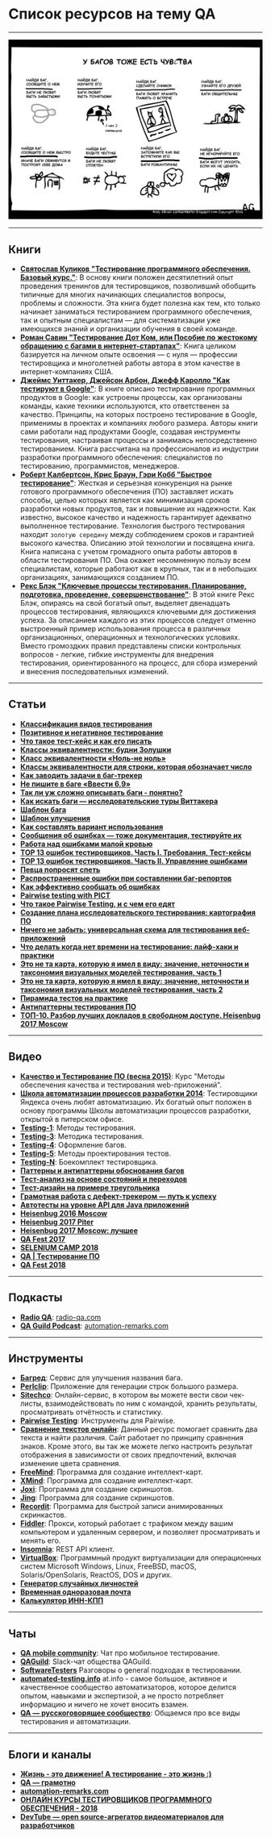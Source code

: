 # Список ресурсов на тему QA

---------------------------------------------------------

![У багов тоже есть чувства](/bugs.jpg)

---------------------------------------------------------

## Книги

+ **[Святослав Куликов "Тестирование программного обеспечения. Базовый курс."](http://svyatoslav.biz/software_testing_book_download/)**: В основу книги положен десятилетний опыт проведения тренингов для тестировщиков, позволивший обобщить типичные для многих начинающих специалистов вопросы, проблемы и сложности. Эта книга будет полезна как тем, кто только начинает заниматься тестированием программного обеспечения, так и опытным специалистам — для систематизации уже имеющихся знаний и организации обучения в своей команде.
+ **[Роман Савин "Тестирование Дот Ком, или Пособие по жестокому обращению с багами в интернет-стартапах"](https://www.ozon.ru/context/detail/id/3128208/)**: Книга целиком базируется на личном опыте освоения — с нуля — профессии тестировщика и многолетней работы автора в этом качестве в интернет-компаниях США.
+ **[Джеймс Уиттакер, Джейсон Арбон, Джефф Каролло "Как тестируют в Google"](https://mybook.ru/author/dzhejms-uittaker/kak-testiruyut-v-google/)**: В книге описано тестирование программных продуктов в Google: как устроены процессы, как организованы команды, какие техники используются, кто ответственен за качество. Принципы, на которых построено тестирование в Google, применимы в проектах и компаниях любого размера. Авторы книги сами работали над продуктами Google, создавая инструменты тестирования, настраивая процессы и занимаясь непосредственно тестированием. Книга рассчитана на профессионалов из индустрии разработки программного обеспечения: специалистов по тестированию, программистов, менеджеров.
+ **[Роберт Калбертсон, Крис Браун, Гэри Кобб "Быстрое тестирование"](https://www.ozon.ru/context/detail/id/1219909/)**: Жесткая и серьезная конкуренция на рынке готового программного обеспечения (ПО) заставляет искать способы, целью которых является как минимизация сроков разработки новых продуктов, так и повышение их надежности. Как известно, высокое качество и надежность гарантирует адекватно выполненное тестирование. Технология быстрого тестирования находит `золотую середину` между соблюдением сроков и гарантией высокого качества. Описанию этой технологии и посвящена книга. Книга написана с учетом громадного опыта работы авторов в области тестирования ПО. Она окажет несомненную пользу всем специалистам, которые работают как в крупных, так и в небольших организациях, занимающихся созданием ПО.
+ **[Рекс Блэк "Ключевые процессы тестирования. Планирование, подготовка, проведение, совершенствование"](https://www.ozon.ru/context/detail/id/2816263/)**: В этой книге Рекс Блэк, опираясь на свой богатый опыт, выделяет двенадцать процессов тестирования, являющихся ключевыми для достижения успеха. За описанием каждого из этих процессов следует отменно выстроенный пример использования процесса в различных организационных, операционных и технологических условиях. Вместо громоздких правил представлены списки контрольных вопросов - легкие, гибкие инструменты для внедрения тестирования, ориентированного на процесс, для сбора измерений и внесения последовательных изменений.

---------------------------------------------------------

## Статьи

+ **[Классификация видов тестирования](https://habrahabr.ru/company/npo-comp/blog/223833/)**
+ **[Позитивное и негативное тестирование](http://okiseleva.blogspot.ru/2014/02/blog-post_10.html)**
+ **[Что такое тест-кейс и как его писать](http://okiseleva.blogspot.ru/2014/08/blog-post.html)**
+ **[Классы эквивалентности: будни Золушки](http://okiseleva.blogspot.ru/2015/07/blog-post_87.html)**
+ **[Класс эквивалентности «Ноль-не ноль»](http://okiseleva.blogspot.ru/2016/12/blog-post_15.html)**
+ **[Классы эквивалентности для строки, которая обозначает число](http://software-testing.ru/library/testing/functional-testing/1238-number-string-subdomains)**
+ **[Как заводить задачи в баг-трекер](http://okiseleva.blogspot.ru/2015/02/blog-post_19.html)**
+ **[Не пишите в баге «Ввести 6,9»](http://okiseleva.blogspot.ru/2016/06/69.html)**
+ **[Так ли уж сложно описывать баги - понятно?](http://okiseleva.blogspot.ru/2012/12/blog-post_14.html)**
+ **[Как искать баги — исследовательские туры Виттакера](http://okiseleva.blogspot.ru/2015/01/blog-post_64.html)**
+ **[Шаблон бага](http://okiseleva.blogspot.ru/2015/05/blog-post_25.html)**
+ **[Шаблон улучшения](http://okiseleva.blogspot.ru/2015/10/blog-post_16.html)**
+ **[Как составлять вариант использования](http://okiseleva.blogspot.ru/2015/11/blog-post_86.html)**
+ **[Сообщения об ошибках — тоже документация, тестируйте их](http://okiseleva.blogspot.ru/2015/06/blog-post_8.html)**
+ **[Работа над ошибками малой кровью](http://russian.joelonsoftware.com/Articles/PainlessBugTracking.html)**
+ **[TOP 13 ошибок тестировщиков. Часть I. Требования, Тест-кейсы](http://www.software-testing.ru/library/5-testing/66-top-13----i----)**
+ **[TOP 13 ошибок тестировщиков. Часть II. Управление ошибками](http://www.software-testing.ru/library/8-bug-tracking/65-top-13-ii-)**
+ **[Певца попросят спеть](https://testitquickly.com/2010/10/15/ratiunea-cheama-ajutoare/)**
+ **[Распространенные ошибки при составлении баг-репортов](https://habrahabr.ru/post/156069/)**
+ **[Как эффективно сообщать об ошибках](https://www.chiark.greenend.org.uk/~sgtatham/bugs-ru.html)**
+ **[Pairwise testing with PICT](http://www.freality.info/itblog/?p=199)**
+ **[Что такое Pairwise Testing, и с чем его едят](http://qcthoughtsaloud.blogspot.ru/2010/06/pairwise-testing.html)**
+ **[Создание плана исследовательского тестирования: картография ПО](http://software-testing.ru/library/testing/other-testing/2701-building-exploratory-test-plan)**
+ **[Ничего не забыть: универсальная схема для тестирования веб-приложений](https://dou.ua/lenta/articles/scheme-for-qa/)**
+ **[Что делать когда нет времени на тестирование: лайф-хаки и практики](http://www.software-testing.ru/library/around-testing/processes/2728-what-to-do-when-there-is-no-time-for-testing)**
+ **[Это не та карта, которую я имел в виду: значение, неточности и таксономия визуальных моделей тестирования, часть 1](http://www.software-testing.ru/library/testing/general-testing/2726-map)**
+ **[Это не та карта, которую я имел в виду: значение, неточности и таксономия визуальных моделей тестирования, часть 2](http://www.software-testing.ru/library/testing/general-testing/2727-map-1)**
+ **[Пирамида тестов на практике](https://habr.com/post/358950/)**
+ **[Антипаттерны тестирования ПО](https://habr.com/post/358178/)**
+ **[TOП-10. Разбор лучших докладов в свободном доступе. Heisenbug 2017 Moscow](https://habrahabr.ru/company/jugru/blog/349144/)**

---------------------------------------------------------

## Видео

+ **[Качество и Тестирование ПО (весна 2015)](https://www.youtube.com/playlist?list=PLrCZzMib1e9pDKLsabJYuODdVJrHYc4Jd)**: Курс "Методы обеспечения качества и тестирования web-приложений".
+ **[Школа автоматизации процессов разработки 2014](https://www.youtube.com/playlist?list=PLJMRN_6MT0JYItlUeor7YRa0r6-lI8MMR)**: Тестировщики Яндекса очень любят автоматизацию. Их богатый опыт положен в основу программы Школы автоматизации процессов разработки, открытой в питерском офисе.
+ **[Testing-1](https://www.youtube.com/playlist?list=PLU-TUGRFxOHiD6RQ8KI6ZfjIkveiSzBAK)**: Методы тестирования.
+ **[Testing-3](https://www.youtube.com/playlist?list=PLU-TUGRFxOHhRhoHJfZ-xqnRvkKhE7gA8)**: Методика тестирования.
+ **[Testing-4](https://www.youtube.com/playlist?list=PLU-TUGRFxOHgGzXph44nkanfGFz7c6Ztm)**: Оформление багов.
+ **[Testing-5](https://www.youtube.com/playlist?list=PLU-TUGRFxOHh5XXwxXRT8gR9YcUS42cw7)**: Методы проектирования тестов.
+ **[Testing-N](https://www.youtube.com/playlist?list=PLU-TUGRFxOHhSlreTx-IfjruAaGSni5u8)**: Боекомплект тестировщика.
+ **[Паттерны и антипаттерны обоснования багов](https://www.youtube.com/watch?v=Iju5EKXNjF0&feature=youtu.be)**
+ **[Тест-анализ на основе состояний и переходов](https://www.youtube.com/watch?time_continue=1664&v=8H9HgjrwQHA)**
+ **[Тест-дизайн на примере треугольника](https://www.youtube.com/watch?v=4PgrF-n80KE)**
+ **[Грамотная работа с дефект-трекером — путь к успеху](https://www.youtube.com/watch?v=6q9Uc9oFtoc)**
+ **[Автотесты на уровне API для Java приложений](https://www.youtube.com/watch?v=PSRrxrCPPDU&feature=youtu.be)**
+ **[Heisenbug 2016 Moscow](https://www.youtube.com/playlist?list=PLsVTVVvrKX9tLKqDQ2Ab8lBgWnTc_iHRN)**
+ **[Heisenbug 2017 Piter](https://www.youtube.com/playlist?list=PLsVTVVvrKX9t7a0_KpweUSfEt7XeRDzM-)**
+ **[Heisenbug 2017 Moscow: лучшее](https://www.youtube.com/playlist?list=PLsVTVVvrKX9tkmqfzDfdzv4I5NlPZYD6P)**
+ **[QA Fest 2017](https://www.youtube.com/playlist?list=PLuOBDBq7MW73roEVm9vHTW24pUS4jTQ1Q)**
+ **[SELENIUM CAMP 2018](https://www.youtube.com/playlist?list=PLa7q-VITePQVeaNc1fm-Ue7fa9XOaGKpt)**
+ **[QA | Тестирование ПО](https://www.youtube.com/playlist?list=PLuEo4W0EBxtXzWG6fAy6uQ1BtdYK-w8yN)**
+ **[QA Fest 2018](https://www.youtube.com/playlist?list=PLuOBDBq7MW73zWBY2FX2SQXyOCJWFDq2U)**

---------------------------------------------------------

## Подкасты

+ **[Radio QA](https://itunes.apple.com/podcast/radio-qa/id1021236121?mt=2)**: [radio-qa.com](http://radio-qa.com/)
+ **[QA Guild Podcast](https://soundcloud.com/user-986844915)**: [automation-remarks.com](http://automation-remarks.com/podcast/)

---------------------------------------------------------

## Инструменты

+ **[Багред](http://bugred.ru/)**: Сервис для улучшения названия бага.
+ **[Perlclip](http://www.satisfice.com/tools/perlclip.zip)**: Приложение для генерации строк большого размера.
+ **[Sitechco](https://sitechco.ru/)**:  Онлайн-сервис, в котором вы можете вести свои чек-листы, взаимодействовать по ним с командой, хранить результаты, просматривать отчётность и статистику.
+ **[Pairwise Testing](http://www.pairwise.org/tools.asp)**: Инструменты для Pairwise.
+ **[Сравнение текстов онлайн](http://text.num2word.ru/)**: Данный ресурс помогает сравнить два текста и найти различия. Сайт работает по принципу сравнения знаков. Кроме этого, вы так же можете легко настроить результат отображения в зависимости от своих предпочтений, включая изменение цвета сравнения.
+ **[FreeMind](http://freemind.sourceforge.net/wiki/index.php/Download/)**: Программа для создание интеллект-карт.
+ **[XMind](http://www.xmind.net/download/)**: Программа для создание интеллект-карт.
+ **[Joxi](http://joxi.ru/download/)**: Программа для создание скриншотов.
+ **[Jing](https://www.techsmith.com/download/jing/)**: Программа для создание скриншотов.
+ **[Recordit](http://www.recordit.co/)**: Программа для быстрой записи анимированных скринкастов.
+ **[Fiddler](https://www.telerik.com/download/fiddler)**: Прокси, который работает с трафиком между вашим компьютером и удаленным сервером, и позволяет просматривать и менять его.
+ **[Insomnia](https://insomnia.rest/download/)**: REST API клиент.
+ **[VirtualBox](https://www.virtualbox.org/wiki/Downloads)**: Программный продукт виртуализации для операционных систем Microsoft Windows, Linux, FreeBSD, macOS, Solaris/OpenSolaris, ReactOS, DOS и других.
+ **[Генератор случайных личностей](https://randus.org/)**
+ **[Временная одноразовая почта](https://temp-mail.ru/)**
+ **[Калькулятор ИНН-КПП](https://mobobe.com/wp-uploads/inn_ogrn/inn_ogrn.htm)**

---------------------------------------------------------

## Чаты

+ **[QA mobile community](https://t.me/joinchat/BExoyUPkeR6xh0873Vb56Q)**: Чат про мобильное тестирование.
+ **[QAGuild](https://qaguild-slack.herokuapp.com/)**: Slack-чат общества QAGuild.
+ **[SoftwareTesters](https://software-testers.herokuapp.com/)** Разговоры о general подходах в тестировании.
+ **[automated-testing.info](https://t.me/atinfo)** at.info - самое большое, активное и качественное сообщество автоматизаторов, которое делится опытом, навыками и экспертизой, а не просто потребляет информацию и ничего не хочет вносить взамен.
+ **[QA — русскоговорящее сообщество](https://t.me/qa_ru)**: Общаемся про все виды тестирования и автоматизации.

---------------------------------------------------------

## Блоги и каналы

+ **[Жизнь - это движение! А тестирование - это жизнь :)](http://okiseleva.blogspot.ru/)**
+ **[QA — грамотно](https://testitquickly.com/)**
+ **[automation-remarks.com](https://t.me/automation_remarks)**
+ **[ОНЛАЙН КУРСЫ ТЕСТИРОВЩИКОВ ПРОГРАММНОГО ОБЕСПЕЧЕНИЯ - 2018](https://www.portnov.com/2018)**
+ **[DevTube — open source-агрегатор видеоматериалов для разработчиков](https://dev.tube)**
